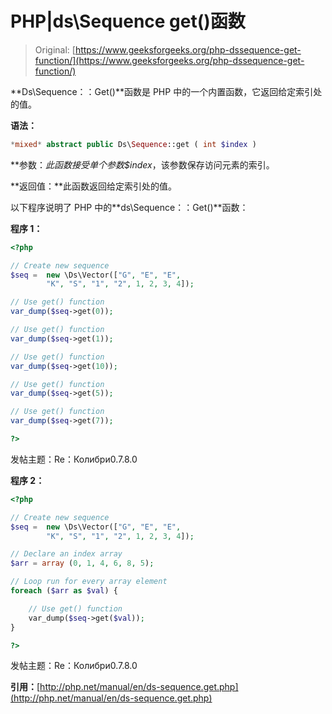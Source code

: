 # PHP|ds\Sequence get()函数

> Original: [https://www.geeksforgeeks.org/php-dssequence-get-function/](https://www.geeksforgeeks.org/php-dssequence-get-function/)

**Ds\Sequence：：Get()**函数是 PHP 中的一个内置函数，它返回给定索引处的值。

**语法：**

```php
*mixed* abstract public Ds\Sequence::get ( int $index )

```

**参数：**此函数接受单个参数*$index*，该参数保存访问元素的索引。

**返回值：**此函数返回给定索引处的值。

以下程序说明了 PHP 中的**ds\Sequence：：Get()**函数：

**程序 1：**

```php
<?php

// Create new sequence
$seq =  new \Ds\Vector(["G", "E", "E",
        "K", "S", "1", "2", 1, 2, 3, 4]);

// Use get() function
var_dump($seq->get(0));

// Use get() function
var_dump($seq->get(1));

// Use get() function
var_dump($seq->get(10));

// Use get() function
var_dump($seq->get(5));

// Use get() function
var_dump($seq->get(7));

?>
```

发帖主题：Re：Колибри0.7.8.0

**程序 2：**

```php
<?php

// Create new sequence
$seq =  new \Ds\Vector(["G", "E", "E",
        "K", "S", "1", "2", 1, 2, 3, 4]);

// Declare an index array
$arr = array (0, 1, 4, 6, 8, 5);

// Loop run for every array element  
foreach ($arr as $val) {  

    // Use get() function
    var_dump($seq->get($val));
}

?>
```

发帖主题：Re：Колибри0.7.8.0

**引用：**[http://php.net/manual/en/ds-sequence.get.php](http://php.net/manual/en/ds-sequence.get.php)